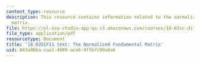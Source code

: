 ```yaml
---
content_type: resource
description: This resource contains information related to the normalized fundamental
  matrix.
file: https://ol-ocw-studio-app-qa.s3.amazonaws.com/courses/18-03sc-differential-equations-fall-2011/843a866acaa14009ace69ff67c99a0a6_MIT18_03SCF11_s35_6text.pdf
file_type: application/pdf
resourcetype: Document
title: '18.03SCF11 text: The Normalized Fundamental Matrix'
uid: 843a866a-caa1-4009-ace6-9ff67c99a0a6
---
```

